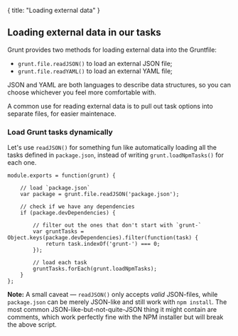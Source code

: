 {
  title: "Loading external data"
}

## Loading external data in our tasks

Grunt provides two methods for loading external data into the Gruntfile:

* `grunt.file.readJSON()` to load an external JSON file;
* `grunt.file.readYAML()` to load an external YAML file;

JSON and YAML are both languages to describe data structures, so you can choose whichever you feel more comfortable with.

A common use for reading external data is to pull out task options into separate files, for easier maintenace.

### Load Grunt tasks dynamically

Let's use `readJSON()` for something fun like automatically loading all the tasks defined in `package.json`, instead of writing `grunt.loadNpmTasks()` for each one.

	module.exports = function(grunt) {

		// load `package.json`
		var package = grunt.file.readJSON('package.json');
		
		// check if we have any dependencies
		if (package.devDependencies) {

			// filter out the ones that don't start with `grunt-`
			var gruntTasks = Object.keys(package.devDependencies).filter(function(task) {
				return task.indexOf('grunt-') === 0;	
			});

			// load each task
			gruntTasks.forEach(grunt.loadNpmTasks);
		}
	};

**Note:** A small caveat &mdash; `readJSON()` only accepts _valid_ JSON-files, while `package.json` can be merely JSON-like and still work with `npm install`. The most common JSON-like-but-not-quite-JSON thing it might contain are comments, which work perfectly fine with the NPM installer but will break the above script.
